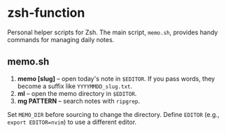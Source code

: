 # zsh-function

Personal helper scripts for Zsh. The main script, `memo.sh`, provides handy commands for managing daily notes.

## memo.sh

1. **memo [slug]**  – open today's note in `$EDITOR`. If you pass words, they become a suffix like `YYYYMMDD_slug.txt`.
2. **ml** – open the memo directory in `$EDITOR`.
3. **mg PATTERN** – search notes with `ripgrep`.

Set `MEMO_DIR` before sourcing to change the directory. Define `EDITOR` (e.g., `export EDITOR=nvim`) to use a different editor.

